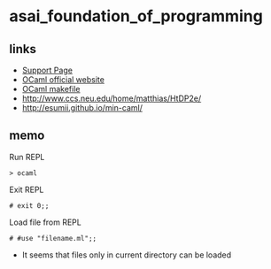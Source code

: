 # asai_foundation_of_programming

## links
 - [Support Page](http://pllab.is.ocha.ac.jp/~asai/book/Top.html)
 - [OCaml official website](https://ocaml.org/)
 - [OCaml makefile](http://mmottl.github.io/ocaml-makefile/)
 - http://www.ccs.neu.edu/home/matthias/HtDP2e/
 - http://esumii.github.io/min-caml/

 ## memo

 Run REPL

 ```
 > ocaml
 ```

 Exit REPL

 ```
# exit 0;;
 ```

 Load file from REPL

 ```
# #use "filename.ml";;
 ```
- It seems that files only in current directory can be loaded
